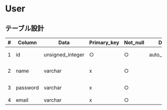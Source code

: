 # User

## テーブル設計

|#|Column  |Data            |Primary_key|Not_null|Default       |Length|Comment   |
|-|--------|----------------|-----------|--------|--------------|------|----------|
|1|id      |unsigned_integer|○          |○       |auto_increment|      |ユーザーID|
|2|name    |varchar         |x          |○       |              |255   |ユーザー名|
|3|password|varchar         |x          |○       |              |255   |パスワード|
|4|email   |varchar         |x          |○       |              |255   |E-mail    |
